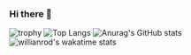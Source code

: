 ### Hi there 👋
![trophy](https://github-profile-trophy.vercel.app/?username=xuyue1998)
![Top Langs](https://github-readme-stats.vercel.app/api/top-langs/?username=xuyue1998&layout=compact)
![Anurag's GitHub stats](https://github-readme-stats.vercel.app/api?username=xuyue1998&show_icons=true&theme=radical)
![willianrod's wakatime stats](https://github-readme-stats.vercel.app/api/wakatime?username=xuyue1998)
<!--
**xuyue1998/xuyue1998** is a ✨ _special_ ✨ repository because its `README.md` (this file) appears on your GitHub profile.

Here are some ideas to get you started:

- 🔭 I’m currently working on ...
- 🌱 I’m currently learning ...
- 👯 I’m looking to collaborate on ...
- 🤔 I’m looking for help with ...
- 💬 Ask me about ...
- 📫 How to reach me: ...
- 😄 Pronouns: ...
- ⚡ Fun fact: ...
-->
